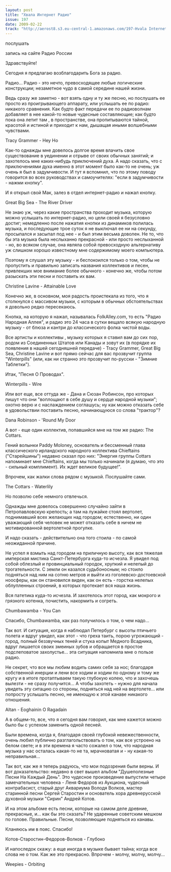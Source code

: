 ```yaml
---
layout: post
title: "Хвала Интернет Радио"
issue: 197
date: 2009-02-22
track: "http://aerost8.s3.eu-central-1.amazonaws.com/197-Hvala Internet Radio.mp3"
---
```


послушать

запись на сайте Радио России

Здравствуйте!

Сегодня я предлагаю возблагодарить Бога за радио.

Радио... Радио - это нечто, превосходящее любые логические конструкции; незаметное чудо в самой середине нашей жизни.

Ведь сразу же заметно - вот взять одну и ту же песню, но послушать ее просто из проигрывающего аппарату, или услышать ее по радио: никакого сравнения. Как будто факт передачи ее по радиоволнам добавляет в нее какой-то новые чудесные составляющие; как будто пока она летит там , в пространстве, она пропитываются тайной, красотой и истиной и приходит к нам, дышащая иными волшебными чувствами.

Tracy Grammer - Hey Ho

Как-то однажды мне довелось долгое время влачить свое существование в уединении и отрыве от своих обычных занятий; и захотелось мне каких-нибудь приключений духа. А надо сказать, что с приключениями духа именно в этот момент было как-то не очень; уж очень я был в задумчивости. И тут я вспомнил, что по этому поводу говорится во всех руководствах и самоучителях: "если в задумчивости - нажми кнопку".

И я открыл свой Мак, залез в отдел интернет-радио и нажал кнопку.

Great Big Sea - The River Driver

Не знаю уж, через какие пространства проходит музыка, которую можно услышать по интернет-радио, но цели своей я безусловно достиг; немедленно после нажатия кнопки из динамиков полилась музыка, и последующие трое суток я не выключал ее ни на секунду, просыпался и засыпал под нее - и был этим весьма доволен. Не то, что бы эта музыка была неслыханно прекрасной - или просто неслыханной - но, во всяком случае, она являла собой превосходную альтернативу уж слишком хорошо известному мне содержимому моего компьютера.

Поэтому я слушал эту музыку - и беспокоился только о том, чтобы не пропустить и правильно записать названия коллективов и песен, привлекших мое внимание более обычного - конечно же, чтобы потом разыскать эти песни и поставить их вам.

Christine Lavine - Attainable Love

Конечно же, в основном, моя радость проистекала из того, что я столкнулся с массивом музыки, с которым в обычных обстоятельствах я довольно редко пересекаюсь.

Кнопка, на которую я нажал, называлась FolkAlley.com, то есть "Радио Народная Аллея", и радио это 24 часа в сутки вещало всякую народную музыку - от блюза и кантри до классического фолка чистой воды.

Все артисты и коллективы , музыку которых я ставил вам до сих пор, родом из Соединенных Штатов или Канады и зовут их (в порядке их появления в нашей сегодняшней передаче) - Tracy Grammer, Great Big Sea, Christine Lavine и вот прямо сейчас для вас прозвучит группа "Winterpills" (или, как ни странно это прозвучит по-русски - "Зимние Таблетки").

Итак, "Песня О Проводах".

Winterpills - Wire

Или вот еще, все оттуда же - Дана и Сюзан Робинсон, про которых пишут что они "воплощают в себе душу и сердце народной музыки"; охотно верю и с наслаждением соглашусь; ну как можно отказать себе в удовольствии поставить песню, начинающуюся со слова "трактор"?

Dana Robinson - 'Round My Door

А вот - еще один коллектив, попавшийся мне на том же радио: The Cottars.

Гений волынки Paddy Moloney, основатель и бессменный глава классического ирландского народного коллектива Chieftains ("Старейшины") недавно сказал про них: "Энергия группы Cottars напоминает мне Chieftains, когда мы только начинали (я думаю, что это - сильный комплимент). Их ждет великое будущее!".

Впрочем, как жалки слова рядом с музыкой. Послушайте сами.

The Cottars - Waterlily

Но позволю себе немного отвлечься.

Однажды мне довелось совершенно случайно зайти в Петропавловскую крепость; а там на лужайке стоял вертолет, поднимавший всех желающих над городом; естественно, ни один уважающий себя человек не может отказать себе в ничем не мотивированной вертолетной прогулке.

И надо сказать - действительно она того стоила - по самой неожиданной причине.

Не успел я взмыть над городом на приличную высоту, как вся тяжелая имперская мистика Санкт-Петербурга куда-то исчезла. Я увидел под собой облезлый и провинциальный городок, хрупкий и нелепый до трогательности. С земли он казался судьбоносным; но стоило подняться над ним на сотню метров и выйти из гоголевско-достоевской ноосферы, как он становился виден, как он есть - горстка нелепых облупленных строений, в которых протекает вся наша жизнь.

Вся патетика куда-то исчезла. И захотелось этот город, как мокрого и грязного котенка, почистить, накормить и согреть.

Chumbawamba - You Can

Спасибо, Chumbawamba, как раз получилось о том, о чем надо...

Так вот. И ситуация, когда я наблюдал Петербург с высоты птичьего полета и вдруг увидел, как этот - что греха таить, порою угрожающий - город, полный беззвучных теней и стука копыт Медного Всадника, вдруг лишается своих змеиных зубов и обращается в простое подслеповатое захолустье... эта ситуация напомнила мне о пользе радио.

Не секрет, что все мы любим водить самих себя за нос; благодаря собственной инерции и лени все ходим и ходим по одному и тому же кругу и в итоге протаптываем такую глубокую колею, что и захочешь вылезти - не сразу получится... А чтобы захотеть - нужно для начала увидеть эту ситацию со стороны, подняться над ней на вертолете... или попросту услышать песню, не имеющую к этой канаве никакого отношения.

Altan - Eoghainin O Ragadain

А в общем-то, все, что я сегодня вам говорил, как мне кажется можно было бы с успехом заменить одной песней.

Были времена, когда я, благодаря своей глубокой невежественности, очень любил публично разглагольствовать о том, как все устроено на белом свете; и в эти времена я часто сожалел о том, что народная музыка у нас осталась какая-то не та, мрачноватая и - ну какая-то неправильная...

Так вот, как же я теперь радуюсь, что мои подозрения были верны. И вот доказательство: недавно в свет вышел альбом "Душеполезные Песни На Каждый День". Это чудесное произведение выпустили четыре замечательных человека - Леня Федоров из Аукциона, чудесный контрабасист, старый друг Аквариума Володя Волков, мастер старинной песни Сергей Старостин и основатель хора древнерусской духовной музыки "Сирин" Андрей Котов.

И на этом альбоме есть песни, которые на самом деле древние, прекрасные, и... как бы это сказать? Не ударенные советским мешком по голове. Правильные. Песни, позволяющие подняться из канавы.

Кланяюсь им в пояс. Спасибо!

Котов-Старостин-Федоров-Волков - Глубоко

И напоследок скажу: а еще иногда в музыке бывает тайна; когда все слова не о том. Как же это прекрасно. Впрочем - молчу, молчу, молчу...

Weepies - Orbiting
